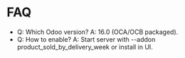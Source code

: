 # FAQ

- Q: Which Odoo version? A: 16.0 (OCA/OCB packaged).
- Q: How to enable? A: Start server with --addon product_sold_by_delivery_week or install in UI.
